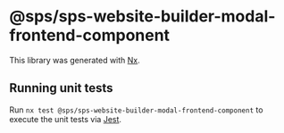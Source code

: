 # @sps/sps-website-builder-modal-frontend-component

This library was generated with [Nx](https://nx.dev).

## Running unit tests

Run `nx test @sps/sps-website-builder-modal-frontend-component` to execute the unit tests via [Jest](https://jestjs.io).
